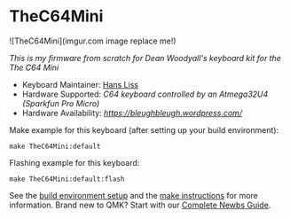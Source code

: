 # TheC64Mini

![TheC64Mini](imgur.com image replace me!)

*This is my firmware from scratch for Dean Woodyall's keyboard kit for the The C64 Mini*

* Keyboard Maintainer: [Hans Liss](https://github.com/hansliss)
* Hardware Supported: *C64 keyboard controlled by an Atmega32U4 (Sparkfun Pro Micro)*
* Hardware Availability: *https://bleughbleugh.wordpress.com/*

Make example for this keyboard (after setting up your build environment):

    make TheC64Mini:default

Flashing example for this keyboard:

    make TheC64Mini:default:flash

See the [build environment setup](https://docs.qmk.fm/#/getting_started_build_tools) and the [make instructions](https://docs.qmk.fm/#/getting_started_make_guide) for more information. Brand new to QMK? Start with our [Complete Newbs Guide](https://docs.qmk.fm/#/newbs).
